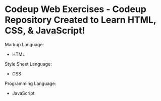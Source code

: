 # Codeup Web Exercises - Codeup Repository Created to Learn HTML, CSS, & JavaScript!

Markup Language:
- HTML

Style Sheet Language:
- CSS

Programming Language:
- JavaScript
